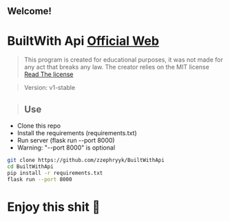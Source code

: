 ## Welcome!

# BuiltWith Api [Official Web](https://builtwith.com/)
> This program is created for educational purposes, it was not made for any act that breaks any law. The creator relies on the MIT license [Read The license](https://wikis.fdi.ucm.es/ELP/Licencia_MIT)

> Version: v1-stable

> ## Use
 - Clone this repo
 - Install the requirements (requirements.txt)
 - Run server (flask run --port 8000)
 - Warning: "--port 8000" is optional

```bash
git clone https://github.com/zzephryyk/BuiltWithApi
cd BuiltWithApi
pip install -r requirements.txt
flask run --port 8000
```
# Enjoy this shit 🗿